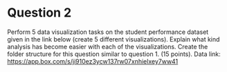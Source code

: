 # Question 2

Perform 5 data visualization tasks on the student performance dataset given in the link below (create 5 different visualizations). Explain what kind analysis has become easier with each of the visualizations. Create the folder structure for this question similar to question 1. (15 points). Data link: https://app.box.com/s/ji910ez3ycw137rw07xnhielxey7ww41
